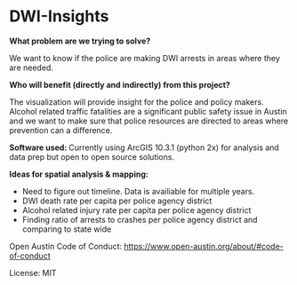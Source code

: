 # DWI-Insights

<b> What problem are we trying to solve? </b>

We want to know if the police are making DWI arrests in areas where they are needed.

<b>Who will benefit (directly and indirectly) from this project?</b>

The visualization will provide insight for the police and policy makers. Alcohol related traffic fatalities are a significant public safety issue in Austin and we want to make sure that police resources are directed to areas where prevention can a difference.

<b> Software used: </b>
Currently using ArcGIS 10.3.1 (python 2x) for analysis and data prep but open to open source solutions.


<b/> Ideas for spatial analysis & mapping:</b>

- Need to figure out timeline. Data is availiable for multiple years.
- DWI death rate per capita per police agency district
- Alcohol related injury rate per capita per police agency district
- Finding ratio of arrests to crashes per police agency district and comparing to state wide












Open Austin Code of Conduct:
https://www.open-austin.org/about/#code-of-conduct

License: MIT
